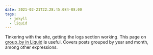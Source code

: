 ```yaml
---
date: 2021-02-21T22:28:45.084-08:00
tags:
  - jekyll
  - liquid
---
```

Tinkering with the site, getting the logs section working. This page on [group_by in Liquid](https://www.siteleaf.com/blog/advanced-liquid-group-by/) is useful. Covers posts grouped by year and month, among other expressions.
